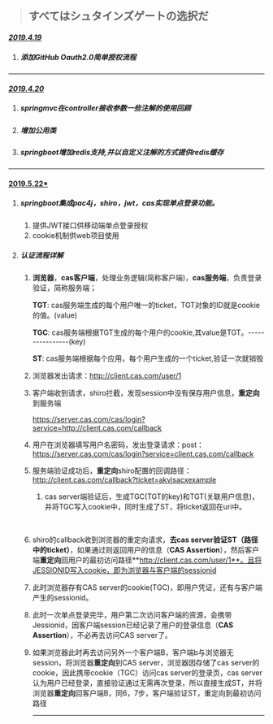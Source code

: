 > ## すべてはシュタインズゲートの选択だ

#### *<u>2019.4.19</u>*

1. ##### 添加GitHub Oauth2.0简单授权流程

------

#### *<u>2019.4.20</u>*

1. ##### springmvc在controller接收参数一些注解的使用回顾

2. ##### 增加公用类

3. ##### springboot增加redis支持,并以自定义注解的方式提供redis缓存

------

#### <u>2019.5.22*</u>

1. ##### springboot集成pac4j，shiro，jwt，cas实现单点登录功能。

   1. 提供JWT接口供移动端单点登录授权
   2. cookie机制供web项目使用

2. ##### 认证流程详解

   1. **浏览器**，**cas客户端**，处理业务逻辑(简称客户端)，**cas服务端**，负责登录验证，简称服务端；

      **TGT**:  cas服务端生成的每个用户唯一的ticket，TGT对象的ID就是cookie的值。(value)

      **TGC**:  cas服务端根据TGT生成的每个用户的cookie,其value是TGT。----------------(key)

      **ST**:    cas服务端根据每个应用，每个用户生成的一个ticket,验证一次就销毁

      

   2. 浏览器发出请求：http://client.cas.com/user/1

      

   3. 客户端收到请求，shiro拦截，发现session中没有保存用户信息，**重定向**到服务端

      https://server.cas.com/cas/login?service=http://client.cas.com/callback

      

   4. 用户在浏览器填写用户名密码，发出登录请求：post：https://server.cas.com/cas/login?service=client.cas.com/callback

      

   5. 服务端验证成功后，**重定向**shiro配置的回调路径：http://client.cas.com/callback?ticket=akvjsacxexample

      1. cas server端验证后，生成TGC(TGT的key)和TGT(关联用户信息)，并将TGC写入cookie中，同时生成了ST，将ticket返回在uri中。

         ​	

   6. shiro的callback收到浏览器的重定向请求，**去cas server验证ST（路径中的ticket）**，如果通过则返回用户的信息（**CAS Assertion**），然后客户端**重定向**回用户的最初访问路径**http://client.cas.com/user/1**。且将JESSIONID写入cookie，即为浏览器与客户端的sessionid

      

   7. 此时浏览器存有CAS server的cookie(TGC)，即用户凭证，还有与客户端产生的sessionid。

      

   8. 此时一次单点登录完毕，用户第二次访问客户端的资源，会携带Jessionid，因客户端session已经记录了用户的登录信息（**CAS Assertion**），不必再去访问CAS server了。

      

   9. 如果浏览器此时再去访问另外一个客户端B，客户端b与浏览器无session，将浏览器**重定向**到CAS server，浏览器因存储了cas server的cookie，因此携带cookie（TGC）访问cas server的登录页，cas server 认为用户已经登录，直接验证通过无需再次登录，所以直接生成ST，并将浏览器**重定向**回客户端B，同6，7步，客户端验证ST，重定向到最初访问路径

      ------

      

   
